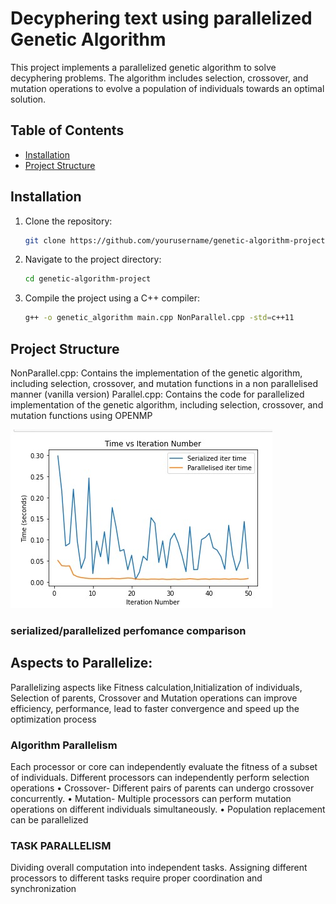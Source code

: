# Decyphering text using parallelized Genetic Algorithm

This project implements a parallelized genetic algorithm to solve decyphering problems. The algorithm includes selection, crossover, and mutation operations to evolve a population of individuals towards an optimal solution.

## Table of Contents

- [Installation](#installation)
- [Project Structure](#project-structure)



## Installation

1. Clone the repository:
    ```sh
    git clone https://github.com/yourusername/genetic-algorithm-project.git
    ```
2. Navigate to the project directory:
    ```sh
    cd genetic-algorithm-project
    ```
3. Compile the project using a C++ compiler:
    ```sh
    g++ -o genetic_algorithm main.cpp NonParallel.cpp -std=c++11
    ```





## Project Structure 

NonParallel.cpp: Contains the implementation of the genetic algorithm, including selection, crossover, and mutation functions in a non parallelised manner (vanilla version)
Parallel.cpp: Contains the code for parallelized implementation of the genetic algorithm, including selection, crossover, and mutation functions using OPENMP

![image](output/comparison_graph.jpeg)
 ### serialized/parallelized perfomance comparison


## Aspects to Parallelize:

Parallelizing aspects like Fitness calculation,Initialization of individuals, Selection of parents, Crossover and Mutation operations can improve
efficiency, performance, lead to faster convergence and speed up the optimization process

### Algorithm Parallelism

Each processor or core can independently evaluate the fitness of a
subset of individuals.
Different processors can independently perform selection operations
• Crossover- Different pairs of parents can undergo crossover
concurrently.
• Mutation- Multiple processors can perform mutation operations on
different individuals simultaneously.
• Population replacement can be parallelized

### TASK PARALLELISM

Dividing overall computation into independent tasks.
Assigning different processors to different tasks require proper
coordination and synchronization





